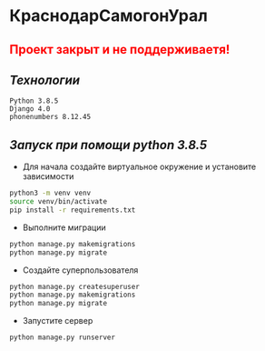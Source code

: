 # КраснодарСамогонУрал

<h2 style="color: red">Проект закрыт и не поддерживаетя!</h2>

## ***Технологии***
```
Python 3.8.5
Django 4.0
phonenumbers 8.12.45
```

## ***Запуск при помощи python 3.8.5***
* Для начала создайте виртуальное окружение и установите зависимости
```bash
python3 -m venv venv
source venv/bin/activate
pip install -r requirements.txt
```

* Выполните миграции
```bash
python manage.py makemigrations
python manage.py migrate
```

* Создайте суперпользователя
```bash
python manage.py createsuperuser
python manage.py makemigrations
python manage.py migrate
```
* Запустите сервер
```bash
python manage.py runserver
```

